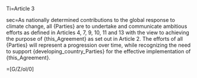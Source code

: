Ti=Article 3

sec=As nationally determined contributions to the global response to climate change, all {Parties} are to undertake and communicate ambitious efforts as defined in Articles 4, 7, 9, 10, 11 and 13 with the view to achieving the purpose of {this_Agreement} as set out in Article 2. The efforts of all {Parties} will represent a progression over time, while recognizing the need to support {developing_country_Parties} for the effective implementation of {this_Agreement}.

=[G/Z/ol/0]
